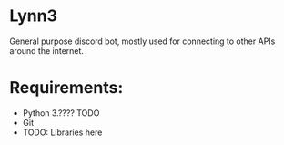 # Lynn3

General purpose discord bot, mostly used for connecting to other APIs around the internet.

# Requirements:
* Python 3.???? TODO
* Git
* TODO: Libraries here